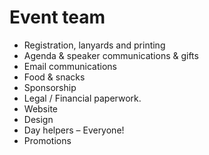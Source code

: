 # Event team

* Registration, lanyards and printing
* Agenda & speaker communications & gifts
* Email communications
* Food & snacks
* Sponsorship
* Legal / Financial paperwork.
* Website
* Design
* Day helpers – Everyone!
* Promotions
